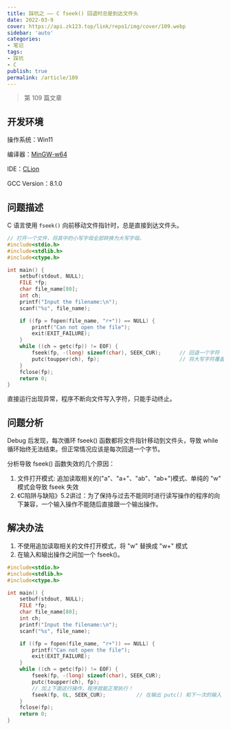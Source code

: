 ```yaml
---
title: 踩坑之 —— C fseek() 回退时总是到达文件头
date: 2022-03-9
cover: https://api.zk123.top/link/repo1/img/cover/109.webp
sidebar: 'auto'
categories:
- 笔记
tags:
- 踩坑
- C
publish: true
permalink: /article/109
---
```


> 第 109 篇文章
<!-- more -->

## 开发环境
操作系统：Win11

编译器：[MinGW-w64](https://en.wikipedia.org/wiki/Mingw-w64)

IDE：[CLion](https://www.jetbrains.com/clion/)

GCC Version：8.1.0

## 问题描述
C 语言使用 `fseek()` 向前移动文件指针时，总是直接到达文件头。

```c
// 打开一个文件，将其中的小写字母全部转换为大写字母。
#include<stdio.h>
#include<stdlib.h>
#include<ctype.h>

int main() {
    setbuf(stdout, NULL);
    FILE *fp;
    char file_name[80];
    int ch;
    printf("Input the filename:\n");
    scanf("%s", file_name);

    if ((fp = fopen(file_name, "r+")) == NULL) {
        printf("Can not open the file");
        exit(EXIT_FAILURE);
    }
    while ((ch = getc(fp)) != EOF) {
        fseek(fp, -(long) sizeof(char), SEEK_CUR);      // 回退一个字符
        putc(toupper(ch), fp);                          // 将大写字符覆盖原先的小写字符
    }
    fclose(fp);
    return 0;
}
```

直接运行出现异常，程序不断向文件写入字符，只能手动终止。

## 问题分析
Debug 后发现，每次循环 fseek() 函数都将文件指针移动到文件头，导致 while 循环始终无法结束。但正常情况应该是每次回退一个字节。

分析导致 fseek() 函数失效的几个原因：
1. 文件打开模式: 追加读取相关的("a"、"a+"、"ab"、"ab+")模式、单纯的 "w" 模式会导致 fseek 失效
2. 《C陷阱与缺陷》5.2讲过：为了保持与过去不能同时进行读写操作的程序的向下兼容，一个输入操作不能随后直接跟一个输出操作。

## 解决办法
1. 不使用追加读取相关的文件打开模式，将 "w" 替换成 "w+" 模式
2. 在输入和输出操作之间加一个 fseek()。

```c
#include<stdio.h>
#include<stdlib.h>
#include<ctype.h>

int main() {
    setbuf(stdout, NULL);
    FILE *fp;
    char file_name[80];
    int ch;
    printf("Input the filename:\n");
    scanf("%s", file_name);

    if ((fp = fopen(file_name, "r+")) == NULL) {
        printf("Can not open the file");
        exit(EXIT_FAILURE);
    }
    while ((ch = getc(fp)) != EOF) {
        fseek(fp, -(long) sizeof(char), SEEK_CUR);
        putc(toupper(ch), fp);
        // 加上下面这行操作，程序就能正常执行！
        fseek(fp, 0L, SEEK_CUR);          // 在输出 putc() 和下一次的输入 getc() 之间，插入 fseek()函数
    }
    fclose(fp);
    return 0;
}
```